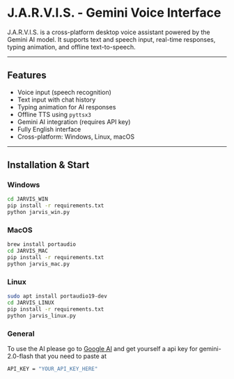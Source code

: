 # J.A.R.V.I.S. - Gemini Voice Interface

J.A.R.V.I.S. is a cross-platform desktop voice assistant powered by the Gemini AI model. It supports text and speech input, real-time responses, typing animation, and offline text-to-speech.

---

## Features

- Voice input (speech recognition)
- Text input with chat history
- Typing animation for AI responses
- Offline TTS using `pyttsx3`
- Gemini AI integration (requires API key)
- Fully English interface
- Cross-platform: Windows, Linux, macOS

---

## Installation & Start

### Windows
```bash
cd JARVIS_WIN
pip install -r requirements.txt
python jarvis_win.py
```
### MacOS
```bash
brew install portaudio
cd JARVIS_MAC
pip install -r requirements.txt
python jarvis_mac.py
```

### Linux
```bash
sudo apt install portaudio19-dev
cd JARVIS_LINUX
pip install -r requirements.txt
python jarvis_linux.py
```

### General

To use the AI please go to [Google AI](https://ai.google.dev/) and get yourself a api key for gemini-2.0-flash that you need to paste at
```bash
API_KEY = "YOUR_API_KEY_HERE"
```
